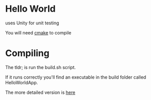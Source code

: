 # Hello World

uses Unity for unit testing

You will need [cmake](https://cmake.org/) to compile


# Compiling

The tldr; is run the build.sh script. 

If it runs correctly you'll find an executable in the build folder called HelloWorldApp.

The more detailed version is [here](build.sh)
